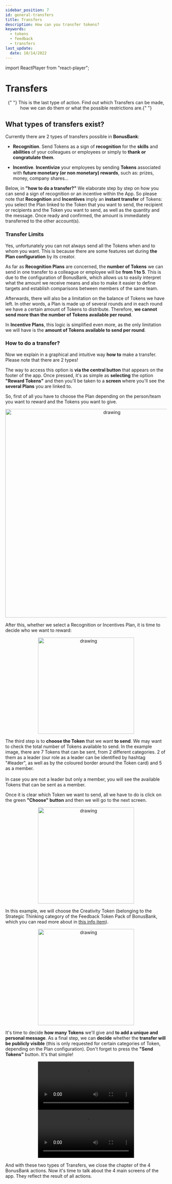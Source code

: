 ```yaml
---
sidebar_position: 7
id: general-transfers
title: Transfers
description: How can you transfer tokens?
keywords:
  - tokens
  - feedback
  - transfers
last_update:
  date: 10/14/2022
---
```


import ReactPlayer from "react-player";

# Transfers

<p align="center">
  {" "}
  This is the last type of action. Find out which Transfers can be made, how we can
  do them or what the possible restrictions are.{" "}
</p>

## What types of transfers exist?

Currently there are 2 types of transfers possible in **BonusBank**:

- **Recognition**. Send Tokens as a sign of **recognition** for the **skills** and **abilities** of your colleagues or employees or simply to **thank or congratulate them**.

- **Incentive**. **Incentivize** your employees by sending **Tokens** associated with **future monetary (or non monetary) rewards**, such as: prizes, money, company shares...

Below, in **"how to do a transfer?"** We elaborate step by step on how you can send a sign of recognition or an incentive within the App. So please note that **Recognition** and **Incentives** imply an **instant transfer** of Tokens: you select the Plan linked to the Token that you want to send, the recipient or recipients and the Token you want to send, as well as the quantity and the message. Once ready and confirmed, the amount is immediately transferred to the other account(s).

### Transfer Limits

Yes, unfortunately you can not always send all the Tokens when and to whom you want. This is because there are some features set during **the Plan configuration** by its creator.

As far as **Recognition Plans** are concerned, the **number of Tokens** we can send in one transfer to a colleague or employee will be **from 1 to 5**.
This is due to the configuration of BonusBank, which allows us to easily interpret what the amount we receive means and also to make it easier to define targets and establish comparisons between members of the same team.

Afterwards, there will also be a limitation on the balance of Tokens we have left. In other words, a Plan is made up of several rounds and in each round we have a certain amount of Tokens to distribute. Therefore, **we cannot send more than the number of Tokens available per round**.

In **Incentive Plans**, this logic is simplified even more, as the only limitation we will have is the **amount of Tokens available to send per round**. 

### How to do a transfer?

Now we explain in a graphical and intuitive way **how to** make a transfer. Please note that there are 2 types!

The way to access this option is **via the central button** that appears on the footer of the app. Once pressed, it's as simple as **selecting** the option **"Reward Tokens"** and then you'll be taken to a **screen** where you'll see the **several Plans** you are linked to.

So, first of all you have to choose the Plan depending on the person/team you want to reward and the Tokens you want to give. 

<p align="center">
  <img
    src={require("./img/transfers_combo1.png").default}
    alt="drawing"
    width="650"
  />
</p>

After this, whether we select a Recognition or Incentives Plan, it is time to decide who we want to reward:

<p align="center">
  <img
    src={require("./img/select_recipient.png").default}
    alt="drawing"
    width="300"
  />
</p>

The third step is to **choose the Token** that we want **to send**. We may want to check the total number of Tokens available to send. In the example image, there are 7 Tokens that can be sent, from 2 different categories. 2 of them as a leader (our role as a leader can be identified by hashtag "#leader", as well as by the coloured border around the Token card) and 5 as a member.<br></br>
In case you are not a leader but only a member, you will see the available Tokens that can be sent as a member.

Once it is clear which Token we want to send, all we have to do is click on the green **"Choose" button** and then we will go to the next screen.

<p align="center">
  <img
    src={require("./img/select_token.png").default}
    alt="drawing"
    width="300"
  />
</p>

In this example, we will choose the Creativity Token (belonging to the Strategic Thinking category of the Feedback Token Pack of BonusBank, which you can read more about in [this info item](http://localhost:3000/docs/token-packs/bonusbank/packs-bb-feedback)).

<p align="center">
  <img
    src={require("./img/summary_transfer.png").default}
    alt="drawing"
    width="300"
  />
</p>

It's time to decide **how many Tokens** we'll give and **to add a unique and personal message**. As a final step, we can **decide** whether the **transfer will be publicly visible** (this is only requested for certain categories of Token, depending on the Plan configuration). Don't forget to press the **"Send Tokens"** button. It's that simple!

<p align="center">
  <video controls width="300">
    <source src={require('/incentives-transfer.mp4').default} />
  </video>
  <span> </span>
  <video controls width="300">
    <source src={require('/feedback-transfer.mp4').default} />
  </video>
</p>

And with these two types of Transfers, we close the chapter of the 4 BonusBank actions.
Now it's time to talk about the 4 main screens of the app. They reflect the result
of all actions.
